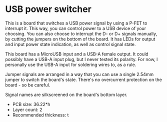 # USB power switcher

This is a board that switches a USB power signal by using a P-FET to interrupt it. This way,
you can control power to a USB device of your choosing. You can also choose to interrupt the
D- or D+ signals manually, by cutting the jumpers on the bottom of the board.
It has LEDs for output and input power state indication, as well as control signal state.

This board has a MicroUSB input and a USB-A female output. 
It could possibly have a USB-A input plug, but I never tested its polarity.
For now, I personally use the USB-A input for soldering wires to, as a rule.

Jumper signals are arranged in a way that you can use a single 2.54mm jumper to switch the board's state.
There's no overcurrent protection on the board - so be careful.

Signal names are silkscreened on the board's bottom layer.

- PCB size: 36.22*h
- Layer count: 2
- Recommended thickness: t
